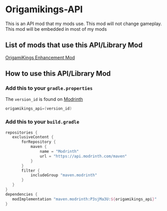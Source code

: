 # Origamikings-API
This is an API mod that my mods use. This mod will not change gameplay. This mod will be embedded in most of my mods

## List of mods that use this API/Library Mod
[OrigamiKings Enhancement Mod](https://modrinth.com/mod/origamikings-enhancement-mod)

## How to use this API/Library Mod
### Add this to your `gradle.properties`
The `version_id` is found on [Modrinth](https://modrinth.com/mod/origamikings-api/versions)
```gradle
origamikings_api=(version_id)
```
### Add this to your `build.gradle`
 ```gradle
 repositories {
    exclusiveContent {
        forRepository {
            maven {
                name = "Modrinth"
                url = "https://api.modrinth.com/maven"
            }
        }
        filter {
            includeGroup "maven.modrinth"
        }
    }
}
dependencies {
    modImplementation "maven.modrinth:P3sjMa3U:${origamikings_api}"
}
 ```
